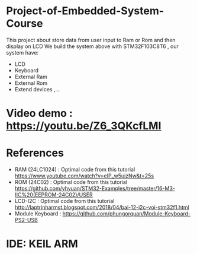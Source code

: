 # Project-of-Embedded-System-Course

This project about store data from user input to Ram or Rom and then display on LCD
We build the system above with STM32F103C8T6 , our system have: 
- LCD
- Keyboard
- External Ram 
- External Rom 
- Extend devices ,...

# Video demo : https://youtu.be/Z6_3QKcfLMI

# References
- RAM (24LC1024)  : Optimal code from this tutorial https://www.youtube.com/watch?v=eIP_w5uizNw&t=25s
- ROM (24C02)     : Optimal code from this tutorial https://github.com/yhyuan/STM32-Examples/tree/master/16-M3-IIC%20(EEPROM-24C02)/USER
- LCD-I2C         : Optimal code from this tutorial http://laptrinharmst.blogspot.com/2018/04/bai-12-i2c-voi-stm32f1.html
- Module Keyboard : https://github.com/phungorquan/Module-Keyboard-PS2-USB

# IDE: KEIL ARM

